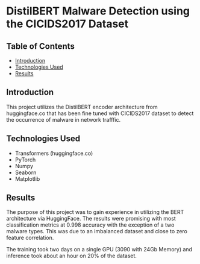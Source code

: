 # DistilBERT Malware Detection using the CICIDS2017 Dataset

## Table of Contents

- [Introduction](#introduction)
- [Technologies Used](#technologies-used)
- [Results](#results)

## Introduction

This project utilizes the DistilBERT encoder architecture from huggingface.co that has been fine tuned with CICIDS2017 dataset to detect the occurrence of malware in network trafffic. 

## Technologies Used

- Transformers (huggingface.co)
- PyTorch
- Numpy
- Seaborn
- Matplotlib

## Results

The purpose of this project was to gain experience in utilizing the BERT architecture via HuggingFace. The results were promising with most classification metrics at 0.998 accuracy with the exception of a two malware types.  This was due to an imbalanced dataset and close to zero feature correlation.  

The training took two days on a single GPU (3090 with 24Gb Memory) and inference took about an hour on 20% of the dataset. 